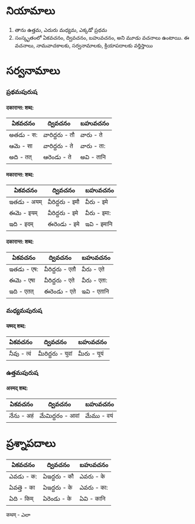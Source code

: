 # నియామాలు  
1. తాను ఉత్తమ, ఎదురు మధ్యమ, ఎక్కడో ప్రథమ 
2. సంస్కృతంలో ఏకవచనం, ద్వివచనం, బహువచనం, అని మూడు 
వచనాలు ఉంటాయి. ఈ వచనాలు, నామవాచకాలకు, సర్వనామాలకు, క్రియాపదాలకు 
వర్తిస్తాయి 

# సర్వనామాలు 
### ప్రథమపురుష 

#### दकारान्त: शब्द:

ఏకవచనం  | ద్వివచనం | బహువచనం 
------------- | ------------- | -------------
అతడు - स:  | వారిద్దరు - तौ  | వారు - ते
ఆమె - सा  | వారిద్దరు - ते   | వారు - ता:
అది - तत्  | ఆరెండు - ते  | అవి - तानि

#### मकारान्त: शब्द:

ఏకవచనం  | ద్వివచనం | బహువచనం 
------------- | ------------- | -------------
ఇతడు - अयम्  | వీరిద్దరు - इमौ  | వీరు - इमे
ఈమె - इयम्  | వీరిద్దరు - इमे  | వీరు - इमा:
ఇది - इदम्  | ఈరెండు - इमे  | ఇవి - इमानि

#### दकारान्त: शब्द:

ఏకవచనం  | ద్వివచనం | బహువచనం 
------------- | ------------- | -------------
ఇతడు - एष:  | వీరిద్దరు - एतौ | వీరు - एते 
ఈమె - एषा   | వీరిద్దరు - एते  | వీరు - एता:
ఇది - एतत्  | ఈరెండు - एते  | ఇవి - एतानि 

### మధ్యమపురుష
#### यष्मद् शब्द:

ఏకవచనం  | ద్వివచనం | బహువచనం 
------------- | ------------- | -------------
నీవు  - त्वं   | మీరిద్దరు - युवां  | మీరు - यूयं

### ఉత్తమపురుష 
#### अस्मद् शब्द:

ఏకవచనం  | ద్వివచనం | బహువచనం 
------------- | ------------- | ------------
నేను - अहं  | మేమిద్దరం - आवां   | మేము - वयं 
 

# ప్రశ్నాపదాలు 


ఏకవచనం  | ద్వివచనం | బహువచనం 
------------- | ------------- | -------------
ఎవడు - क:  | ఏఇద్దరు - कौ | ఎవరు - के 
ఏవత్తె - का  | ఏఇద్దరు - के  | ఎవరు - का:
ఏది - किम्   | ఏరెండు - के  | ఏవి - कानि 

कथम् - ఎలా 
